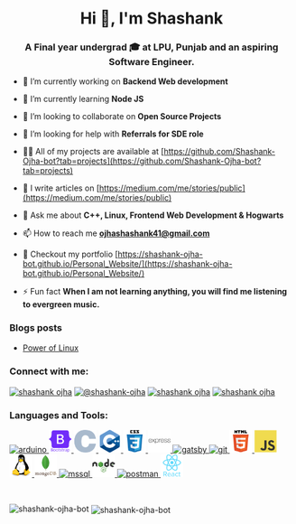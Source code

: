 
<h1 align="center">Hi 👋, I'm Shashank</h1>
<h3 align="center">A Final year undergrad 🎓 at LPU, Punjab and an aspiring Software Engineer.</h3>



- 🔭 I’m currently working on **Backend Web development**

- 🌱 I’m currently learning **Node JS**

- 👯 I’m looking to collaborate on **Open Source Projects**

- 🤝 I’m looking for help with **Referrals for SDE role**

- 👨‍💻 All of my projects are available at [https://github.com/Shashank-Ojha-bot?tab=projects](https://github.com/Shashank-Ojha-bot?tab=projects)

- 📝 I write articles on [https://medium.com/me/stories/public](https://medium.com/me/stories/public)

- 💬 Ask me about **C++, Linux, Frontend Web Development & Hogwarts**

- 📫 How to reach me **ojhashashank41@gmail.com**

- 📄 Checkout my portfolio [https://shashank-ojha-bot.github.io/Personal_Website/](https://shashank-ojha-bot.github.io/Personal_Website/)

- ⚡ Fun fact **When I am not learning anything, you will find me listening to evergreen music.**

### Blogs posts
<ul>
  <li><a href="https://shashank-ojha.medium.com/">Power of Linux</a></li>
</ul>

<h3 align="left">Connect with me:</h3>
<p align="left">
<a href="https://www.linkedin.com/in/shashank-ojha-148531170/" target="blank"><img align="center" src="https://cdn.jsdelivr.net/npm/simple-icons@3.0.1/icons/linkedin.svg" alt="shashank ojha" height="30" width="40" /></a>
<a href="https://medium.com/@shashank-ojha" target="blank"><img align="center" src="https://cdn.jsdelivr.net/npm/simple-icons@3.0.1/icons/medium.svg" alt="@shashank-ojha" height="30" width="40" /></a>
<a href="https://www.codechef.com/users/shank01" target="blank"><img align="center" src="https://cdn.jsdelivr.net/npm/simple-icons@3.1.0/icons/codechef.svg" alt="shashank ojha" height="30" width="40" /></a>
<a href="https://www.hackerrank.com/ojhashashank41" target="blank"><img align="center" src="https://cdn.jsdelivr.net/npm/simple-icons@3.0.1/icons/hackerrank.svg" alt="shashank ojha" height="30" width="40" /></a>
</p>

<h3 align="left">Languages and Tools:</h3>
<p align="left"> <a href="https://www.arduino.cc/" target="_blank"> <img src="https://cdn.worldvectorlogo.com/logos/arduino-1.svg" alt="arduino" width="40" height="40"/> </a> <a href="https://getbootstrap.com" target="_blank"> <img src="https://raw.githubusercontent.com/devicons/devicon/master/icons/bootstrap/bootstrap-plain-wordmark.svg" alt="bootstrap" width="40" height="40"/> </a> <a href="https://www.cprogramming.com/" target="_blank"> <img src="https://raw.githubusercontent.com/devicons/devicon/master/icons/c/c-original.svg" alt="c" width="40" height="40"/> </a> <a href="https://www.w3schools.com/cpp/" target="_blank"> <img src="https://raw.githubusercontent.com/devicons/devicon/master/icons/cplusplus/cplusplus-original.svg" alt="cplusplus" width="40" height="40"/> </a> <a href="https://www.w3schools.com/css/" target="_blank"> <img src="https://raw.githubusercontent.com/devicons/devicon/master/icons/css3/css3-original-wordmark.svg" alt="css3" width="40" height="40"/> </a> <a href="https://expressjs.com" target="_blank"> <img src="https://raw.githubusercontent.com/devicons/devicon/master/icons/express/express-original-wordmark.svg" alt="express" width="40" height="40"/> </a> <a href="https://www.gatsbyjs.com/" target="_blank"> <img src="https://www.vectorlogo.zone/logos/gatsbyjs/gatsbyjs-icon.svg" alt="gatsby" width="40" height="40"/> </a> <a href="https://git-scm.com/" target="_blank"> <img src="https://www.vectorlogo.zone/logos/git-scm/git-scm-icon.svg" alt="git" width="40" height="40"/> </a> <a href="https://www.w3.org/html/" target="_blank"> <img src="https://raw.githubusercontent.com/devicons/devicon/master/icons/html5/html5-original-wordmark.svg" alt="html5" width="40" height="40"/> </a> <a href="https://developer.mozilla.org/en-US/docs/Web/JavaScript" target="_blank"> <img src="https://raw.githubusercontent.com/devicons/devicon/master/icons/javascript/javascript-original.svg" alt="javascript" width="40" height="40"/> </a> <a href="https://www.linux.org/" target="_blank"> <img src="https://raw.githubusercontent.com/devicons/devicon/master/icons/linux/linux-original.svg" alt="linux" width="40" height="40"/> </a> <a href="https://www.mongodb.com/" target="_blank"> <img src="https://raw.githubusercontent.com/devicons/devicon/master/icons/mongodb/mongodb-original-wordmark.svg" alt="mongodb" width="40" height="40"/> </a> <a href="https://www.microsoft.com/en-us/sql-server" target="_blank"> <img src="https://cdn.worldvectorlogo.com/logos/microsoft-sql-server.svg" alt="mssql" width="40" height="40"/> </a> <a href="https://nodejs.org" target="_blank"> <img src="https://raw.githubusercontent.com/devicons/devicon/master/icons/nodejs/nodejs-original-wordmark.svg" alt="nodejs" width="40" height="40"/> </a> <a href="https://postman.com" target="_blank"> <img src="https://www.vectorlogo.zone/logos/getpostman/getpostman-icon.svg" alt="postman" width="40" height="40"/> </a> <a href="https://reactjs.org/" target="_blank"> <img src="https://raw.githubusercontent.com/devicons/devicon/master/icons/react/react-original-wordmark.svg" alt="react" width="40" height="40"/> </a> </p>

<br>

<p><img align="left" src="https://github-readme-stats.vercel.app/api/top-langs?username=shashank-ojha-bot&show_icons=true&locale=en&layout=compact" alt="shashank-ojha-bot" /></p>

<p>&nbsp;<img align="center" src="https://github-readme-stats.vercel.app/api?username=shashank-ojha-bot&show_icons=true&locale=en" alt="shashank-ojha-bot" /></p>


